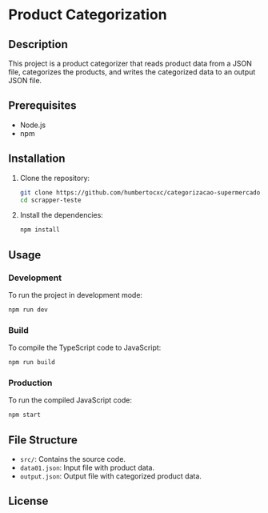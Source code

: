 # Product Categorization

## Description

This project is a product categorizer that reads product data from a JSON file, categorizes the products, and writes the categorized data to an output JSON file.

## Prerequisites

- Node.js
- npm

## Installation

1. Clone the repository:
    ```sh
    git clone https://github.com/humbertocxc/categorizacao-supermercados-solid.git
    cd scrapper-teste
    ```

2. Install the dependencies:
    ```sh
    npm install
    ```

## Usage

### Development

To run the project in development mode:
```sh
npm run dev
```

### Build

To compile the TypeScript code to JavaScript:
```sh
npm run build
```

### Production

To run the compiled JavaScript code:
```sh
npm start
```

## File Structure

- `src/`: Contains the source code.
- `data01.json`: Input file with product data.
- `output.json`: Output file with categorized product data.

## License
